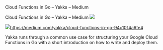 Cloud Functions in Go – Yakka – Medium

Cloud Functions in Go – Yakka – Medium
![](../_resources/9c3d1a852aa34fba0d1d20b3b799d68f.png)

![](../_resources/dd8eb1a59fb41527560e73ccde148120.png)https://medium.com/yakka/cloud-functions-in-go-94c1014a6fe4

Yakka runs through a common use case for structuring your Google Cloud Functions in Go with a short introduction on how to write and deploy them.